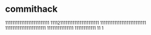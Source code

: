 # commithack
1111111111111111111111111
111121111111111111111111111
11111111111111111111111111
11111111111111111111111
111111111111111
111111111111
11
1

